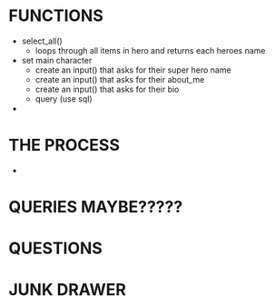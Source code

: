 # FUNCTIONS
- select_all()
    - loops through all items in hero and returns each heroes name
- set main character
    - create an input() that asks for their super hero name
    - create an input() that asks for their about_me
    - create an input() that asks for their bio
    - query (use sql)
- 

# THE PROCESS
- 
# QUERIES MAYBE?????

# QUESTIONS

# JUNK DRAWER
